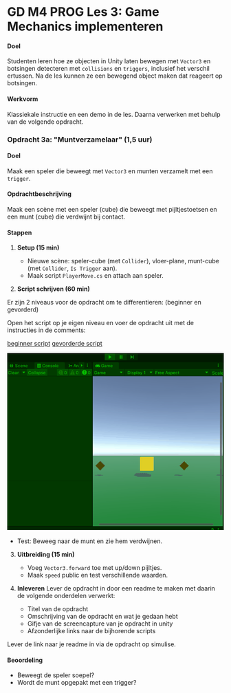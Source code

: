 # GD M4 PROG Les 3: Game Mechanics implementeren

#### Doel

Studenten leren hoe ze objecten in Unity laten bewegen met `Vector3` en botsingen detecteren met `collisions` en `triggers`, inclusief het verschil ertussen. Na de les kunnen ze een bewegend object maken dat reageert op botsingen.

#### Werkvorm

Klassiekale instructie en een demo in de les. Daarna verwerken met behulp van de volgende opdracht.

### Opdracht 3a: "Muntverzamelaar" (1,5 uur)

#### Doel

Maak een speler die beweegt met `Vector3` en munten verzamelt met een `trigger`.

#### Opdrachtbeschrijving

Maak een scène met een speler (cube) die beweegt met pijltjestoetsen en een munt (cube) die verdwijnt bij contact.

#### Stappen

1. **Setup (15 min)**

   - Nieuwe scène: speler-cube (met `Collider`), vloer-plane, munt-cube (met `Collider`, `Is Trigger` aan).
   - Maak script `PlayerMove.cs` en attach aan speler.

2. **Script schrijven (60 min)**

Er zijn 2 niveaus voor de opdracht om te differentieren: (beginner en gevorderd)

Open het script op je eigen niveau en voer de opdracht uit met de instructies in de comments:

[beginner script](SCRIPT_beginner.md)
[gevorderde script](SCRIPT_gevorderd.md)

![example 03](gfx/example_03.gif)

- Test: Beweeg naar de munt en zie hem verdwijnen.

3. **Uitbreiding (15 min)**

   - Voeg `Vector3.forward` toe met up/down pijltjes.
   - Maak `speed` public en test verschillende waarden.

4. **Inleveren**
   Lever de opdracht in door een readme te maken met daarin de volgende onderdelen verwerkt:
   - Titel van de opdracht
   - Omschrijving van de opdracht en wat je gedaan hebt
   - Gifje van de screencapture van je opdracht in unity
   - Afzonderlijke links naar de bijhorende scripts

Lever de link naar je readme in via de opdracht op simulise.

#### Beoordeling

- Beweegt de speler soepel?
- Wordt de munt opgepakt met een trigger?

